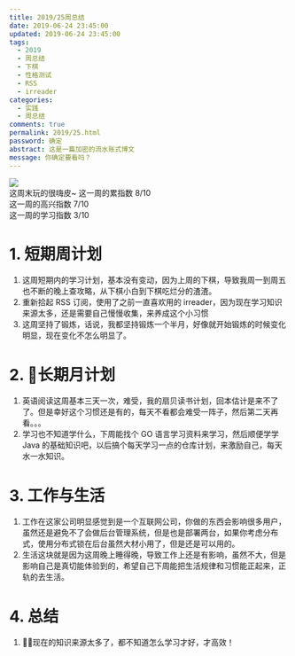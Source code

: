 ```yaml
---
title: 2019/25周总结
date: 2019-06-24 23:45:00
updated: 2019-06-24 23:45:00
tags:
  - 2019
  - 周总结
  - 下棋
  - 性格测试
  - RSS
  - irreader
categories: 
  - 实践
  - 周总结
comments: true
permalink: 2019/25.html  
password: 确定
abstract: 这是一篇加密的流水账式博文
message: 你确定要看吗？
---
```


![][0]  
这周末玩的很嗨皮~
这一周的累指数 8/10  
这一周的高兴指数 7/10   
这一周的学习指数 3/10  

<!--more-->

# 1. 短期周计划

1. 这周短期内的学习计划，基本没有变动，因为上周的下棋，导致我周一到周五也不断的晚上查攻略，从下棋小白到下棋吃烂分的渣渣。
2. 重新拾起 RSS 订阅，使用了之前一直喜欢用的 irreader，因为现在学习知识来源太多，还是需要自己慢慢收集，来养成这个小习惯
3. 这周坚持了锻炼，话说，我都坚持锻炼一个半月，好像就开始锻炼的时候变化明显，现在变化不怎么明显了。

# 2. 长期月计划

1. 英语阅读这周基本三天一次，难受，我的扇贝读书计划，回本估计是来不了了。但是幸好这个习惯还是有的，每天不看都会难受一阵子，然后第二天再看。。。
2. 学习也不知道学什么，下周能找个 GO 语言学习资料来学习，然后顺便学学 Java 的基础知识吧，以后搞个每天学习一点的仓库计划，来激励自己，每天水一水知识。

# 3. 工作与生活

1. 工作在这家公司明显感觉到是一个互联网公司，你做的东西会影响很多用户，虽然还是避免不了会做后台管理系统，但是也是部署两台，如果你考虑分布式，使用分布式锁在后台虽然大材小用了，但是还是可以用的。
2. 生活这块就是因为这周晚上睡得晚，导致工作上还是有影响，虽然不大，但是影响自己是真切能体验到的，希望自己下周能把生活规律和习惯能正起来，正轨的去生活。

# 4. 总结

1. 现在的知识来源太多了，都不知道怎么学习才好，才高效！

[0]: https://leran2deeplearnjavawebtech.oss-cn-beijing.aliyuncs.com/background/2019-06-22%E5%B0%8F%E9%BE%99%E8%99%BE.jpg